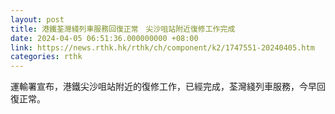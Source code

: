 ```yaml
---
layout: post
title: 港鐵荃灣綫列車服務回復正常　尖沙咀站附近復修工作完成
date: 2024-04-05 06:51:36.000000000 +08:00
link: https://news.rthk.hk/rthk/ch/component/k2/1747551-20240405.htm
categories: rthk
---
```


運輸署宣布，港鐵尖沙咀站附近的復修工作，已經完成，荃灣綫列車服務，今早回復正常。
